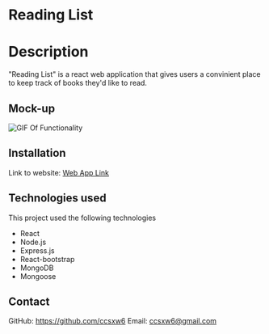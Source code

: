 # Reading List

# Description 
"Reading List" is a react web application that gives users a convinient place to keep track of books they'd like to read.
 
## Mock-up

![GIF Of Functionality](./reading.gif)

## Installation
Link to website:
[Web App Link](https://reading-app-list.herokuapp.com/)

## Technologies used
This project used the following technologies

- React
- Node.js
- Express.js
- React-bootstrap
- MongoDB
- Mongoose

## Contact
GitHub: https://github.com/ccsxw6
Email: ccsxw6@gmail.com